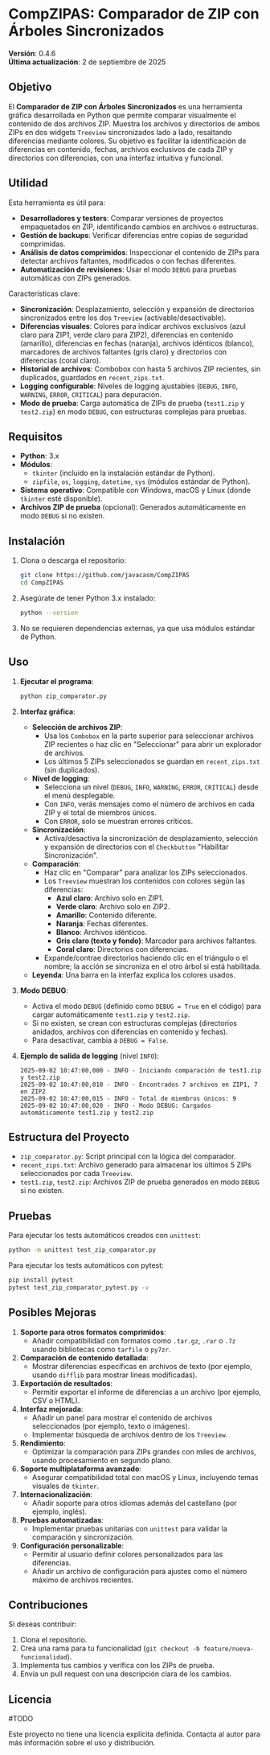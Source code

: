 # CompZIPAS: Comparador de ZIP con Árboles Sincronizados

**Versión**: 0.4.6  
**Última actualización**: 2 de septiembre de 2025

## Objetivo

El **Comparador de ZIP con Árboles Sincronizados** es una herramienta gráfica desarrollada en Python que permite comparar visualmente el contenido de dos archivos ZIP. Muestra los archivos y directorios de ambos ZIPs en dos widgets `Treeview` sincronizados lado a lado, resaltando diferencias mediante colores. Su objetivo es facilitar la identificación de diferencias en contenido, fechas, archivos exclusivos de cada ZIP y directorios con diferencias, con una interfaz intuitiva y funcional.

## Utilidad

Esta herramienta es útil para:

- **Desarrolladores y testers**: Comparar versiones de proyectos empaquetados en ZIP, identificando cambios en archivos o estructuras.
- **Gestión de backups**: Verificar diferencias entre copias de seguridad comprimidas.
- **Análisis de datos comprimidos**: Inspeccionar el contenido de ZIPs para detectar archivos faltantes, modificados o con fechas diferentes.
- **Automatización de revisiones**: Usar el modo `DEBUG` para pruebas automáticas con ZIPs generados.

Características clave:

- **Sincronización**: Desplazamiento, selección y expansión de directorios sincronizados entre los dos `Treeview` (activable/desactivable).
- **Diferencias visuales**: Colores para indicar archivos exclusivos (azul claro para ZIP1, verde claro para ZIP2), diferencias en contenido (amarillo), diferencias en fechas (naranja), archivos idénticos (blanco), marcadores de archivos faltantes (gris claro) y directorios con diferencias (coral claro).
- **Historial de archivos**: Combobox con hasta 5 archivos ZIP recientes, sin duplicados, guardados en `recent_zips.txt`.
- **Logging configurable**: Niveles de logging ajustables (`DEBUG`, `INFO`, `WARNING`, `ERROR`, `CRITICAL`) para depuración.
- **Modo de prueba**: Carga automática de ZIPs de prueba (`test1.zip` y `test2.zip`) en modo `DEBUG`, con estructuras complejas para pruebas.

## Requisitos

- **Python**: 3.x
- **Módulos**:
    - `tkinter` (incluido en la instalación estándar de Python).
    - `zipfile`, `os`, `logging`, `datetime`, `sys` (módulos estándar de Python).
- **Sistema operativo**: Compatible con Windows, macOS y Linux (donde `tkinter` esté disponible).
- **Archivos ZIP de prueba** (opcional): Generados automáticamente en modo `DEBUG` si no existen.

## Instalación

1. Clona o descarga el repositorio:
    
    ```bash
    git clone https://github.com/javacasm/CompZIPAS
    cd CompZIPAS
    ```
    
2. Asegúrate de tener Python 3.x instalado:
    
    ```bash
    python --version
    ```
    
3. No se requieren dependencias externas, ya que usa módulos estándar de Python.

## Uso

1. **Ejecutar el programa**:
    
    ```bash
    python zip_comparator.py
    ```
    
2. **Interfaz gráfica**:
    
    - **Selección de archivos ZIP**:
        - Usa los `Combobox` en la parte superior para seleccionar archivos ZIP recientes o haz clic en "Seleccionar" para abrir un explorador de archivos.
        - Los últimos 5 ZIPs seleccionados se guardan en `recent_zips.txt` (sin duplicados).
    - **Nivel de logging**:
        - Selecciona un nivel (`DEBUG`, `INFO`, `WARNING`, `ERROR`, `CRITICAL`) desde el menú desplegable.
        - Con `INFO`, verás mensajes como el número de archivos en cada ZIP y el total de miembros únicos.
        - Con `ERROR`, solo se muestran errores críticos.
    - **Sincronización**:
        - Activa/desactiva la sincronización de desplazamiento, selección y expansión de directorios con el `Checkbutton` "Habilitar Sincronización".
    - **Comparación**:
        - Haz clic en "Comparar" para analizar los ZIPs seleccionados.
        - Los `Treeview` muestran los contenidos con colores según las diferencias:
            - **Azul claro**: Archivo solo en ZIP1.
            - **Verde claro**: Archivo solo en ZIP2.
            - **Amarillo**: Contenido diferente.
            - **Naranja**: Fechas diferentes.
            - **Blanco**: Archivos idénticos.
            - **Gris claro (texto y fondo)**: Marcador para archivos faltantes.
            - **Coral claro**: Directorios con diferencias.
        - Expande/contrae directorios haciendo clic en el triángulo o el nombre; la acción se sincroniza en el otro árbol si está habilitada.
    - **Leyenda**: Una barra en la interfaz explica los colores usados.
3. **Modo DEBUG**:
    
    - Activa el modo `DEBUG` (definido como `DEBUG = True` en el código) para cargar automáticamente `test1.zip` y `test2.zip`.
    - Si no existen, se crean con estructuras complejas (directorios anidados, archivos con diferencias en contenido y fechas).
    - Para desactivar, cambia a `DEBUG = False`.
4. **Ejemplo de salida de logging** (nivel `INFO`):
    
    ```
    2025-09-02 10:47:00,000 - INFO - Iniciando comparación de test1.zip y test2.zip
    2025-09-02 10:47:00,010 - INFO - Encontrados 7 archivos en ZIP1, 7 en ZIP2
    2025-09-02 10:47:00,015 - INFO - Total de miembros únicos: 9
    2025-09-02 10:47:00,020 - INFO - Modo DEBUG: Cargados automáticamente test1.zip y test2.zip
    ```
    

## Estructura del Proyecto

- `zip_comparator.py`: Script principal con la lógica del comparador.
- `recent_zips.txt`: Archivo generado para almacenar los últimos 5 ZIPs seleccionados por cada `Treeview`.
- `test1.zip`, `test2.zip`: Archivos ZIP de prueba generados en modo `DEBUG` si no existen.

## Pruebas

Para ejecutar los tests automáticos creados con `unittest`:

```bash
python -m unittest test_zip_comparator.py
```

Para ejecutar los tests automáticos con pytest:

```bash
pip install pytest
pytest test_zip_comparator_pytest.py -v
```
## Posibles Mejoras

1. **Soporte para otros formatos comprimidos**:
    - Añadir compatibilidad con formatos como `.tar.gz`, `.rar` o `.7z` usando bibliotecas como `tarfile` o `py7zr`.
2. **Comparación de contenido detallada**:
    - Mostrar diferencias específicas en archivos de texto (por ejemplo, usando `difflib` para mostrar líneas modificadas).
3. **Exportación de resultados**:
    - Permitir exportar el informe de diferencias a un archivo (por ejemplo, CSV o HTML).
4. **Interfaz mejorada**:
    - Añadir un panel para mostrar el contenido de archivos seleccionados (por ejemplo, texto o imágenes).
    - Implementar búsqueda de archivos dentro de los `Treeview`.
5. **Rendimiento**:
    - Optimizar la comparación para ZIPs grandes con miles de archivos, usando procesamiento en segundo plano.
6. **Soporte multiplataforma avanzado**:
    - Asegurar compatibilidad total con macOS y Linux, incluyendo temas visuales de `tkinter`.
7. **Internacionalización**:
    - Añadir soporte para otros idiomas además del castellano (por ejemplo, inglés).
8. **Pruebas automatizadas**:
    - Implementar pruebas unitarias con `unittest` para validar la comparación y sincronización.
9. **Configuración personalizable**:
    - Permitir al usuario definir colores personalizados para las diferencias.
    - Añadir un archivo de configuración para ajustes como el número máximo de archivos recientes.

## Contribuciones

Si deseas contribuir:

1. Clona el repositorio.
2. Crea una rama para tu funcionalidad (`git checkout -b feature/nueva-funcionalidad`).
3. Implementa tus cambios y verifica con los ZIPs de prueba.
4. Envía un pull request con una descripción clara de los cambios.

## Licencia

#TODO

Este proyecto no tiene una licencia explícita definida. Contacta al autor para más información sobre el uso y distribución.
